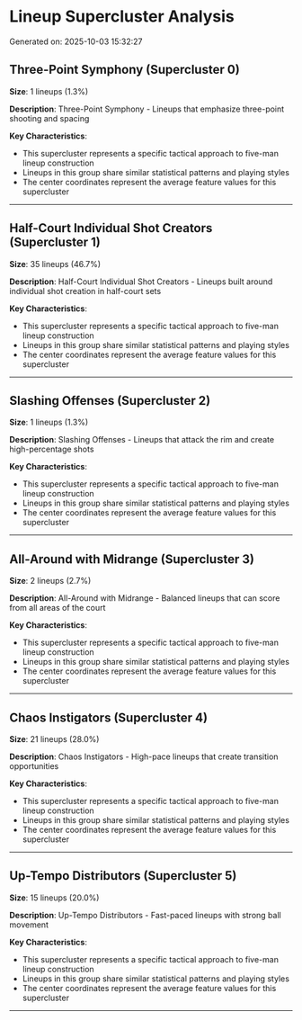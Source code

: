 # Lineup Supercluster Analysis

Generated on: 2025-10-03 15:32:27

## Three-Point Symphony (Supercluster 0)

**Size**: 1 lineups (1.3%)

**Description**: Three-Point Symphony - Lineups that emphasize three-point shooting and spacing

**Key Characteristics**:
- This supercluster represents a specific tactical approach to five-man lineup construction
- Lineups in this group share similar statistical patterns and playing styles
- The center coordinates represent the average feature values for this supercluster

---

## Half-Court Individual Shot Creators (Supercluster 1)

**Size**: 35 lineups (46.7%)

**Description**: Half-Court Individual Shot Creators - Lineups built around individual shot creation in half-court sets

**Key Characteristics**:
- This supercluster represents a specific tactical approach to five-man lineup construction
- Lineups in this group share similar statistical patterns and playing styles
- The center coordinates represent the average feature values for this supercluster

---

## Slashing Offenses (Supercluster 2)

**Size**: 1 lineups (1.3%)

**Description**: Slashing Offenses - Lineups that attack the rim and create high-percentage shots

**Key Characteristics**:
- This supercluster represents a specific tactical approach to five-man lineup construction
- Lineups in this group share similar statistical patterns and playing styles
- The center coordinates represent the average feature values for this supercluster

---

## All-Around with Midrange (Supercluster 3)

**Size**: 2 lineups (2.7%)

**Description**: All-Around with Midrange - Balanced lineups that can score from all areas of the court

**Key Characteristics**:
- This supercluster represents a specific tactical approach to five-man lineup construction
- Lineups in this group share similar statistical patterns and playing styles
- The center coordinates represent the average feature values for this supercluster

---

## Chaos Instigators (Supercluster 4)

**Size**: 21 lineups (28.0%)

**Description**: Chaos Instigators - High-pace lineups that create transition opportunities

**Key Characteristics**:
- This supercluster represents a specific tactical approach to five-man lineup construction
- Lineups in this group share similar statistical patterns and playing styles
- The center coordinates represent the average feature values for this supercluster

---

## Up-Tempo Distributors (Supercluster 5)

**Size**: 15 lineups (20.0%)

**Description**: Up-Tempo Distributors - Fast-paced lineups with strong ball movement

**Key Characteristics**:
- This supercluster represents a specific tactical approach to five-man lineup construction
- Lineups in this group share similar statistical patterns and playing styles
- The center coordinates represent the average feature values for this supercluster

---

